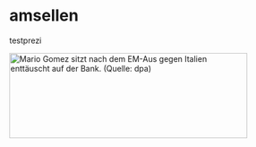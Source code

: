 amsellen
========

testprezi

<img height="152" width="425" alt="Mario Gomez sitzt nach dem EM-Aus gegen Italien enttäuscht auf der Bank. (Quelle: dpa)" src="http://www.t-online.de/b/57/59/01/88/id_57590188/tid_da/mario-gomez-sitzt-nach-dem-em-aus-gegen-italien-enttaeuscht-auf-der-bank-.jpg" title="Mario Gomez sitzt nach dem EM-Aus gegen Italien enttäuscht auf der Bank. (Quelle: dpa)">